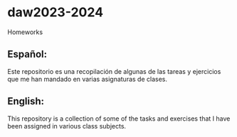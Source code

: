 # daw2023-2024
Homeworks

## Español:
Este repositorio es una recopilación de algunas de las tareas y ejercicios que me han mandado en varias asignaturas de clases.

## English:
This repository is a collection of some of the tasks and exercises that I have been assigned in various class subjects.
